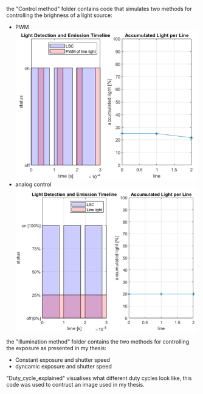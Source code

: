 the "Control method" folder contains code that simulates two methods for controlling the brighness of a light source:
- PWM
![PWM control](PWM-control.png)
- analog control
![analog control](analog-control.png)

the "Illumination method" folder contains the two methods for controlling the exposure as presented in my thesis:
- Constant exposure and shutter speed
- dyncamic exposure and shutter speed

"Duty_cycle_explained" visualises what different duty cycles look like, this code was used to contruct an image used in my thesis.

